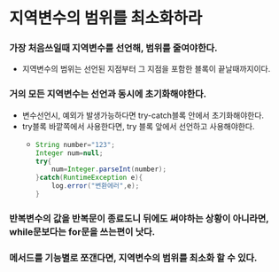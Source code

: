 # 지역변수의 범위를 최소화하라

### 가장 처음쓰일때 지역변수를 선언해, 범위를 줄여야한다.
+ 지역변수의 범위는 선언된 지점부터 그 지점을 포함한 블록이 끝날때까지이다.

### 거의 모든 지역변수는 선언과 동시에 초기화해야한다.
+ 변수선언시, 예외가 발생가능하다면 try-catch블록 안에서 초기화해야한다.
+ try블록 바깥쪽에서 사용한다면, try 블록 앞에서 선언하고 사용해야한다.
  + ```java
    String number="123";
    Integer num=null;
    try{
        num=Integer.parseInt(number);
    }catch(RuntimeException e){
        log.error("변환에러",e);
    }
    ```

### 반복변수의 값을 반복문이 종료도니 뒤에도 써야하는 상황이 아니라면, while문보다는 for문을 쓰는편이 낫다.

### 메서드를 기능별로 쪼갠다면, 지역변수의 범위를 최소화 할 수 있다.
